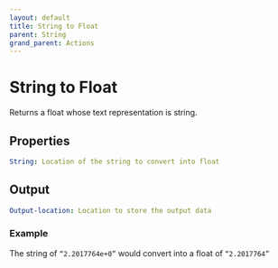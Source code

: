 ```yaml
---
layout: default
title: String to Float
parent: String
grand_parent: Actions
---
```

# String to Float
Returns a float whose text representation is string.

## Properties
```yaml
String: Location of the string to convert into float
```

## Output
```yaml
Output-location: Location to store the output data
```

### Example
The string of `“2.2017764e+0”` would convert into a float of `“2.2017764”`
